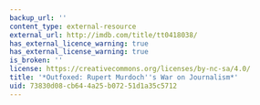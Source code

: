 ```yaml
---
backup_url: ''
content_type: external-resource
external_url: http://imdb.com/title/tt0418038/
has_external_licence_warning: true
has_external_license_warning: true
is_broken: ''
license: https://creativecommons.org/licenses/by-nc-sa/4.0/
title: '*Outfoxed: Rupert Murdoch''s War on Journalism*'
uid: 73830d08-cb64-4a25-b072-51d1a35c5712
---
```

